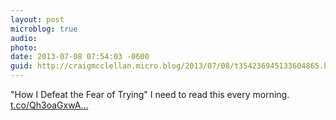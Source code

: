 ```yaml
---
layout: post
microblog: true
audio: 
photo: 
date: 2013-07-08 07:54:03 -0600
guid: http://craigmcclellan.micro.blog/2013/07/08/t354236945133604865.html
---
```

"How I Defeat the Fear of Trying" I need to read this every morning.  [t.co/Qh3oaGxwA...](http://t.co/Qh3oaGxwAf)
